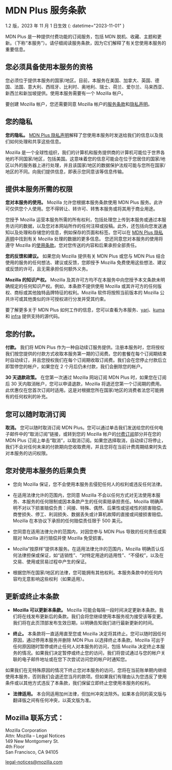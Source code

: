 ﻿# MDN Plus 服务条款

1.2 版，2023 年 11 月 1 日生效
{: datetime="2023-11-01" }

MDN Plus 是一种提供付费功能的订阅服务，包括 MDN 脱机、收藏、主题和更新。（下称“本服务”）。请仔细阅读服务条款，因为它们解释了有关您使用本服务的重要信息。

## 您必须具备使用本服务的资格

您必须位于提供本服务的国家/地区。目前，本服务在美国、加拿大、英国、德国、法国、意大利、西班牙、比利时、奥地利、瑞士、荷兰、爱尔兰、马来西亚、新西兰和新加坡提供。使用本服务需要有一个 Mozilla 帐户。

要创建 Mozilla 帐户，您还需要同意 Mozilla 帐户的[服务条款](https://www.mozilla.org/about/legal/terms/services/)和[隐私声明](https://www.mozilla.org/privacy/mozilla-accounts/)。

## 您的隐私

__您的隐私。__ [MDN Plus 隐私声明](https://www.mozilla.org/privacy/mdn-plus/)解释了您使用本服务时发送给我们的信息以及我们如何处理和共享这些信息。

Mozilla 是一个全球性组织，我们的计算机和服务提供商的计算机可能位于世界各地的不同国家/地区，包括美国。这意味着您的信息可能会在位于您居住的国家/地区以外的服务器上进行处理，并且该国家/地区的数据保护法规可能与您所在国家/地区的不同。向我们提供信息，即表示您同意该等信息传输。

## 提供本服务所需的权限

__您对本服务的使用。__ Mozilla 允许您根据本服务条款使用 MDN Plus 服务。此许可仅供您个人使用。您不得转让、转许可、转售本服务或将其用于商业用途。

您授予 Mozilla 运营本服务所需的所有权利，包括处理您上传到本服务或通过本服务访问的数据，以及您对本网站所作的任何注释或投稿。此外，还包括向您发送通知以及处理和存储您的信息，例如保存的页面和标签。您可以在 [MDN Plus 隐私声明](https://www.mozilla.org/privacy/mdn-plus/)中找到有关 Mozilla 处理的数据的更多信息。
您还同意您对本服务的使用将遵守 Mozilla 的[使用条款](https://www.mozilla.org/about/legal/acceptable-use/)。您对您传送的内容和后果承担全部责任。

__您的反馈和建议。__ 如果您向 Mozilla 提供有关 MDN Plus 或您与 MDN Plus 结合使用的服务的任何想法、建议或反馈，您即授予 Mozilla 免费使用这些想法、建议或反馈的许可，且无需承担任何额外义务。

__Mozilla 的知识产权。__ Mozilla 及其许可方均不在本服务中向您授予本文条款未明确规定的任何知识产权。例如，本条款不提供使用 Mozilla 或其许可方的任何版权、商标或其他独特品牌特征的权利。Mozilla 软件将按照当前版本的 Mozilla 公共许可或其他类似的许可授权进行分发并受其约束。

要了解更多关于 MDN Plus 如何工作的信息，您可以查看为本服务、[yari](https://github.com/mdn/yari)、[kuma](https://github.com/mdn/kuma) 和 [infra](https://github.com/mdn/infra) 提供支持的源代码。

## 您的付款。

__付款。__ 我们将 MDN Plus 作为一种自动续订服务提供。注册本服务时，您将授权我们按您提供的付款方式收取本服务第一期的订阅费。您的套餐在每个订阅期结束时自动续订，并且您授权我们在每个订阅期收取订阅费。我们会在您停止付款后立即暂停您的帐户，如果您在 2 个月后仍未付款，我们会删除您的帐户。

__30 天退款政策。__ 在您第一次通过 Mozilla 网站订阅 MDN Plus 时，如果您在订阅后 30 天内取消帐户，您可以申请退款，Mozilla 将退还您第一个订阅期的费用。此优惠仅在您首次订阅时适用。这是对根据您所在国家/地区的消费者法您可能拥有的任何权利的补充。

## 您可以随时取消订阅

__取消。__ 您可以随时取消订阅 MDN Plus。您可以通过单击我们发送给您的任何电子邮件中的“取消订阅”链接，或转到您的 Mozilla 帐户的[付费订阅](https://subscriptions.firefox.com)部分并在您的 MDN Plus 订阅上单击“取消”，以取消订阅。如果您选择取消，自动续订将停止，我们不会对任何未来的付款期向您收取费用，并且您将在当前计费周期结束时失去对本服务的访问权限。

## 您对使用本服务的后果负责

* 您向 Mozilla 保证，您不会使用本服务去侵犯任何人的权利或违反任何法律。

* 在适用法律允许的范围内，您同意 Mozilla 不会以任何方式对无法使用本服务、本服务的任何限制或因本条款产生的任何索赔承担责任。Mozilla 明确声明不对以下损害赔偿负责：间接、特殊、偶然、后果性或惩戒性的损害赔偿，商誉损失、停工、利润损失、数据丢失或计算机故障的直接或间接损害赔偿。Mozilla 在本协议下承担的任何赔偿责任限于 500 美元。

* 您同意在适用法律允许的范围内，对因您参与 MDN Plus 导致的任何责任或索赔对 Mozilla 进行赔偿并使 Mozilla 免受损害。

* Mozilla“按原样”提供本服务。在适用法律允许的范围内，Mozilla 明确否认任何法律担保或保证，如“适销性”、“对特定用途的适用性”、“不侵权”，以及在交易、使用或贸易过程中产生的保证。

* 根据您所在国家/地区的法律，您可能拥有其他权利。本服务条款中的任何内容均无意影响这些权利（如果适用）。

## 更新或终止本条款

* __Mozilla 可以更新本条款。__ Mozilla 可能会每隔一段时间决定更新本条款。我们将在线发布更新后的条款。我们会将您继续使用本服务视为接受该等变更。我们将在此页顶部发布生效日期，以明确告知我们进行最新更新的时间。

* __终止。__ 本条款将一直适用直至您或 Mozilla 决定将其终止。您可以随时因任何原因，通过停用本服务并删除 MDN Plus 以选择终止本条款。Mozilla 可出于任何原因随时暂停或终止任何人对本服务的访问，包括 Mozilla 决定终止本服务的情况。如果我们决定暂停或终止您的访问，我们将尝试通过与您的帐户关联的电子邮件地址或在您下次尝试访问您的帐户时通知您。

如果我们在无特殊原因的情况下终止您对本服务的访问，您将在当前账单期内继续使用本服务，否则我们会退还您当月的款项。但如果我们有理由认为您违反了使用条件或以其他方式违反了本条款，我们保留立即终止您使用本服务的权利。

* __法律适用。__ 本合同适用加州法律，但加州冲突法除外。如果本合同的英文版与翻译版之间有任何冲突，以英文版为准。

## Mozilla 联系方式：

Mozilla Corporation  
Attn: Mozilla – Legal Notices  
149 New Montgomery St.  
4th Floor  
San Francisco, CA 94105  

legal-notices@mozilla.com

